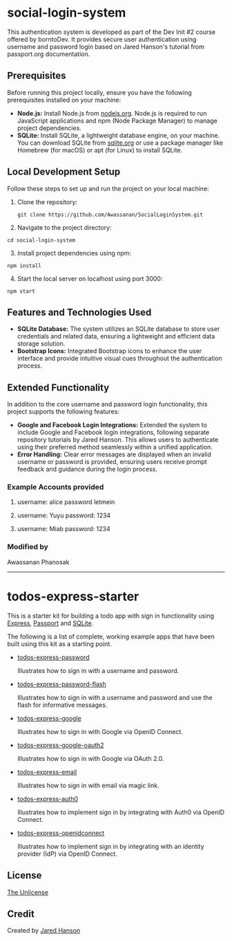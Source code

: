 # social-login-system
This authentication system is developed as part of the Dev Init #2 course offered by borntoDev. It provides secure user authentication using username and password login based on Jared Hanson's tutorial from passport.org documentation.

## Prerequisites
Before running this project locally, ensure you have the following prerequisites installed on your machine:

* **Node.js:** Install Node.js from [nodejs.org](nodejs.org). Node.js is required to run JavaScript applications and npm (Node Package Manager) to manage project dependencies.
* **SQLite:** Install SQLite, a lightweight database engine, on your machine. You can download SQLite from [sqlite.org](sqlite.org) or use a package manager like Homebrew (for macOS) or apt (for Linux) to install SQLite.

## Local Development Setup
Follow these steps to set up and run the project on your local machine:

1. Clone the repository:

   ```
   git clone https://github.com/Awassanan/SocialLoginSystem.git
   ```

2. Navigate to the project directory:

```
cd social-login-system
```

3. Install project dependencies using npm:

```
npm install
```

4. Start the local server on localhost using port 3000:

```
npm start
```

## Features and Technologies Used
* **SQLite Database:** The system utilizes an SQLite database to store user credentials and related data, ensuring a lightweight and efficient data storage solution.
* **Bootstrap Icons:** Integrated Bootstrap icons to enhance the user interface and provide intuitive visual cues throughout the authentication process.

## Extended Functionality
In addition to the core username and password login functionality, this project supports the following features:

* **Google and Facebook Login Integrations:** Extended the system to include Google and Facebook login integrations, following separate repository tutorials by Jared Hanson. This allows users to authenticate using their preferred method seamlessly within a unified application.
* **Error Handling:** Clear error messages are displayed when an invalid username or password is provided, ensuring users receive prompt feedback and guidance during the login process.

### Example Accounts provided
1.  username: alice
    password letmein

2.  username: Yuyu
    password: 1234

3.  username: Miab
    password: 1234

### Modified by
Awassanan Phanosak

---

# todos-express-starter

This is a starter kit for building a todo app with sign in functionality using
[Express](https://expressjs.com/), [Passport](https://www.passportjs.org/) and
[SQLite](https://www.sqlite.org/).

The following is a list of complete, working example apps that have been built
using this kit as a starting point.

* [todos-express-password](https://github.com/passport/todos-express-password)

  Illustrates how to sign in with a username and password.

* [todos-express-password-flash](https://github.com/passport/todos-express-password-flash)

  Illustrates how to sign in with a username and password and use the flash for
  informative messages.

* [todos-express-google](https://github.com/passport/todos-express-google)

  Illustrates how to sign in with Google via OpenID Connect.

* [todos-express-google-oauth2](https://github.com/passport/todos-express-google-oauth2)

  Illustrates how to sign in with Google via OAuth 2.0.

* [todos-express-email](https://github.com/passport/todos-express-email)

  Illustrates how to sign in with email via magic link.

* [todos-express-auth0](https://github.com/passport/todos-express-auth0)

  Illustrates how to implement sign in by integrating with Auth0 via OpenID Connect.

* [todos-express-openidconnect](https://github.com/passport/todos-express-openidconnect)

  Illustrates how to implement sign in by integrating with an identity provider (IdP) via OpenID Connect.

## License

[The Unlicense](https://opensource.org/licenses/unlicense)

## Credit

Created by [Jared Hanson](https://www.jaredhanson.me/)
